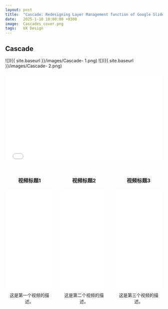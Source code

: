 ```yaml
---
layout: post
title:  "Cascade: Redesigning Layer Management function of Google Slides"
date:   2025-1-10 10:00:00 +0300
image:  Cascades_cover.png
tags:   UX Design
---
```

## Cascade 

![]({{ site.baseurl }}/images/Cascade- 1.png)
![]({{ site.baseurl }}/images/Cascade- 2.png)

 <!-- 总介绍 -->
<div style="position: relative; padding-bottom: 56.25%; height: 0; overflow: hidden; max-width: 100%; width: 100%; margin: 20px 0;">
  <iframe src="//player.bilibili.com/player.html?isOutside=true&aid=114213599123594&bvid=BV126ozYMEhc&cid=29036448606&p=1&high_quality=1" 
          style="position: absolute; top: 0; left: 0; width: 100%; height: 100%;" 
          frameborder="0" 
          scrolling="no" 
          allowfullscreen="true">
  </iframe>
</div>


<style>
  .video-container {
    display: flex;
    flex-wrap: wrap;
    justify-content: space-around;
    gap: 20px; /* 视频间距 */
  }

  .video-item {
    width: 30%;
    text-align: center;
    margin-bottom: 20px;
  }

  @media (max-width: 768px) {
    .video-item {
      width: 100%; 
    }
  }
</style>

<div class="video-container">
  <!-- 第一个视频 -->
  <div class="video-item">
    <h3>视频标题1</h3>
    <iframe width="100%" height="315" src="//player.bilibili.com/player.html?isOutside=true&aid=114213682944438&bvid=BV1zVozYdEJT&cid=29036576982&p=1" 
            frameborder="0" allow="accelerometer; autoplay; clipboard-write; encrypted-media; 
            gyroscope; picture-in-picture" allowfullscreen></iframe>
    <p>这是第一个视频的描述。</p>
  </div>

  <!-- 第二个视频 -->
  <div class="video-item">
    <h3>视频标题2</h3>
    <iframe width="100%" height="315" src="//player.bilibili.com/player.html?isOutside=true&aid=114213682944937&bvid=BV1zVozYdEbw&cid=29036448546&p=1" 
            frameborder="0" allow="accelerometer; autoplay; clipboard-write; encrypted-media; 
            gyroscope; picture-in-picture" allowfullscreen></iframe>
    <p>这是第二个视频的描述。</p>
  </div>

  <!-- 第三个视频 -->
  <div class="video-item">
    <h3>视频标题3</h3>
    <iframe width="100%" height="315" src="//player.bilibili.com/player.html?isOutside=true&aid=114213682945438&bvid=BV1zVozYdEF2&cid=29036448555&p=1" 
            frameborder="0" allow="accelerometer; autoplay; clipboard-write; encrypted-media; 
            gyroscope; picture-in-picture" allowfullscreen></iframe>
    <p>这是第三个视频的描述。</p>
  </div>
</div>



